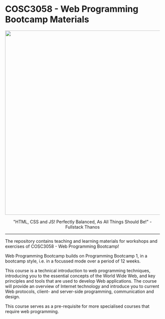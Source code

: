 # COSC3058 - Web Programming Bootcamp Materials
<p align="center">
    <img src="https://i.imgur.com/P6kD5w8.jpeg" width=600>
<p>

<p align="center">"HTML, CSS and JS! Perfectly Balanced, As All Things Should Be!" - Fullstack Thanos</p>

---

The repository contains teaching and learning materials for workshops and exercises of COSC3058 - Web Programming Bootcamp!

Web Programming Bootcamp builds on Programming Bootcamp 1, in a bootcamp style, i.e. in a focussed mode over a period of 12 weeks.

This course is a technical introduction to web programming techniques, introducing you to the essential concepts of the World Wide Web, and key principles and tools that are used to develop Web applications. The course will provide an overview of Internet technology and introduce you to current Web protocols, client- and server-side programming, communication and design.

This course serves as a pre-requisite for more specialised courses that require web programming.
